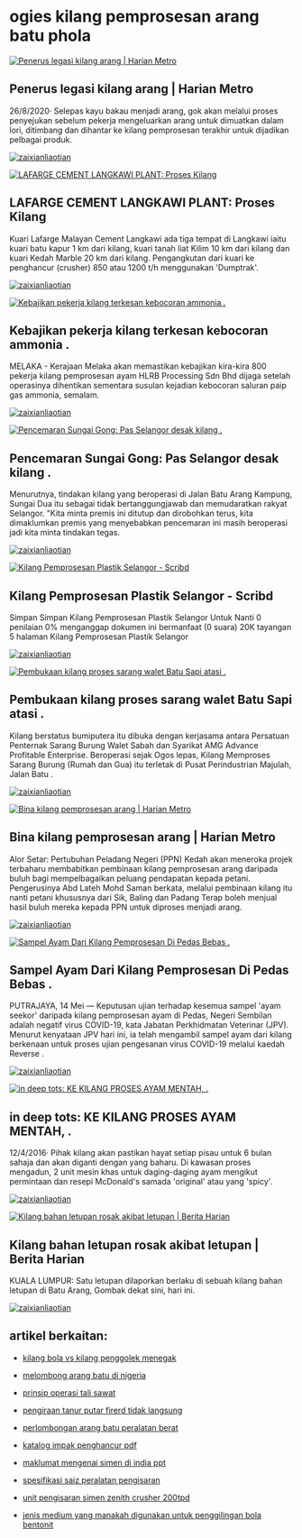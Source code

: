 # ogies kilang pemprosesan arang batu phola
<a href="https://mnn.zoosnet.net/LR/Chatpre.aspx?id=MNN94995150&p=https://topgrinding.com/" target="_blank">![Penerus legasi kilang arang | Harian Metro](https://github.com/technlg/images/blob/main/7.jpg)</a>
## Penerus legasi kilang arang | Harian Metro
26/8/2020· Selepas kayu bakau menjadi arang, gok akan melalui proses penyejukan sebelum pekerja mengeluarkan arang untuk dimuatkan dalam lori, ditimbang dan dihantar ke kilang pemprosesan terakhir untuk dijadikan pelbagai produk.
<a href="https://mnn.zoosnet.net/LR/Chatpre.aspx?id=MNN94995150&p=https://topgrinding.com/" target="_blank"><img src="https://github.com/technlg/images/raw/main/chat11.jpg" alt="zaixianliaotian"/></a><a href="//whatsapp.shibangsoft.com/WhatsApp.php" ><img src="https://github.com/technlg/images/raw/main/chat11.png" alt=""></a>
<a href="https://mnn.zoosnet.net/LR/Chatpre.aspx?id=MNN94995150&p=https://topgrinding.com/" target="_blank">![LAFARGE CEMENT LANGKAWI PLANT: Proses Kilang](https://github.com/technlg/images/blob/main/49.jpg)</a>
## LAFARGE CEMENT LANGKAWI PLANT: Proses Kilang
Kuari Lafarge Malayan Cement Langkawi ada tiga tempat di Langkawi iaitu kuari batu kapur 1 km dari kilang, kuari tanah liat Kilim 10 km dari kilang dan kuari Kedah Marble 20 km dari kilang. Pengangkutan dari kuari ke penghancur (crusher) 850 atau 1200 t/h menggunakan 'Dumptrak'.
<a href="https://mnn.zoosnet.net/LR/Chatpre.aspx?id=MNN94995150&p=https://topgrinding.com/" target="_blank"><img src="https://github.com/technlg/images/raw/main/chat11.jpg" alt="zaixianliaotian"/></a><a href="//whatsapp.shibangsoft.com/WhatsApp.php" ><img src="https://github.com/technlg/images/raw/main/chat11.png" alt=""></a>
<a href="https://mnn.zoosnet.net/LR/Chatpre.aspx?id=MNN94995150&p=https://topgrinding.com/" target="_blank">![Kebajikan pekerja kilang terkesan kebocoran ammonia .](https://github.com/technlg/images/blob/main/32.jpg)</a>
## Kebajikan pekerja kilang terkesan kebocoran ammonia .
MELAKA - Kerajaan Melaka akan memastikan kebajikan kira-kira 800 pekerja kilang pemprosesan ayam HLRB Processing Sdn Bhd dijaga setelah operasinya dihentikan sementara susulan kejadian kebocoran saluran paip gas ammonia, semalam.
<a href="https://mnn.zoosnet.net/LR/Chatpre.aspx?id=MNN94995150&p=https://topgrinding.com/" target="_blank"><img src="https://github.com/technlg/images/raw/main/chat11.jpg" alt="zaixianliaotian"/></a><a href="//whatsapp.shibangsoft.com/WhatsApp.php" ><img src="https://github.com/technlg/images/raw/main/chat11.png" alt=""></a>
<a href="https://mnn.zoosnet.net/LR/Chatpre.aspx?id=MNN94995150&p=https://topgrinding.com/" target="_blank">![Pencemaran Sungai Gong: Pas Selangor desak kilang .](https://github.com/technlg/images/blob/main/55.jpg)</a>
## Pencemaran Sungai Gong: Pas Selangor desak kilang .
Menurutnya, tindakan kilang yang beroperasi di Jalan Batu Arang Kampung, Sungai Dua itu sebagai tidak bertanggungjawab dan memudaratkan rakyat Selangor. "Kita minta premis ini ditutup dan dirobohkan terus, kita dimaklumkan premis yang menyebabkan pencemaran ini masih beroperasi jadi kita minta tindakan tegas.
<a href="https://mnn.zoosnet.net/LR/Chatpre.aspx?id=MNN94995150&p=https://topgrinding.com/" target="_blank"><img src="https://github.com/technlg/images/raw/main/chat11.jpg" alt="zaixianliaotian"/></a><a href="//whatsapp.shibangsoft.com/WhatsApp.php" ><img src="https://github.com/technlg/images/raw/main/chat11.png" alt=""></a>
<a href="https://mnn.zoosnet.net/LR/Chatpre.aspx?id=MNN94995150&p=https://topgrinding.com/" target="_blank">![Kilang Pemprosesan Plastik Selangor - Scribd](https://github.com/technlg/images/blob/main/56.jpg)</a>
## Kilang Pemprosesan Plastik Selangor - Scribd
Simpan Simpan Kilang Pemprosesan Plastik Selangor Untuk Nanti 0 penilaian 0% menganggap dokumen ini bermanfaat (0 suara) 20K tayangan 5 halaman Kilang Pemprosesan Plastik Selangor 
<a href="https://mnn.zoosnet.net/LR/Chatpre.aspx?id=MNN94995150&p=https://topgrinding.com/" target="_blank"><img src="https://github.com/technlg/images/raw/main/chat11.jpg" alt="zaixianliaotian"/></a><a href="//whatsapp.shibangsoft.com/WhatsApp.php" ><img src="https://github.com/technlg/images/raw/main/chat11.png" alt=""></a>
<a href="https://mnn.zoosnet.net/LR/Chatpre.aspx?id=MNN94995150&p=https://topgrinding.com/" target="_blank">![Pembukaan kilang proses sarang walet Batu Sapi atasi .](https://github.com/technlg/images/blob/main/64.jpg)</a>
## Pembukaan kilang proses sarang walet Batu Sapi atasi .
Kilang berstatus bumiputera itu dibuka dengan kerjasama antara Persatuan Penternak Sarang Burung Walet Sabah dan Syarikat AMG Advance Profitable Enterprise. Beroperasi sejak Ogos lepas, Kilang Memproses Sarang Burung (Rumah dan Gua) itu terletak di Pusat Perindustrian Majulah, Jalan Batu .
<a href="https://mnn.zoosnet.net/LR/Chatpre.aspx?id=MNN94995150&p=https://topgrinding.com/" target="_blank"><img src="https://github.com/technlg/images/raw/main/chat11.jpg" alt="zaixianliaotian"/></a><a href="//whatsapp.shibangsoft.com/WhatsApp.php" ><img src="https://github.com/technlg/images/raw/main/chat11.png" alt=""></a>
<a href="https://mnn.zoosnet.net/LR/Chatpre.aspx?id=MNN94995150&p=https://topgrinding.com/" target="_blank">![Bina kilang pemprosesan arang | Harian Metro](https://github.com/technlg/images/blob/main/5.jpg)</a>
## Bina kilang pemprosesan arang | Harian Metro
Alor Setar: Pertubuhan Peladang Negeri (PPN) Kedah akan meneroka projek terbaharu membabitkan pembinaan kilang pemprosesan arang daripada buluh bagi mempelbagaikan peluang pendapatan kepada petani. Pengerusinya Abd Lateh Mohd Saman berkata, melalui pembinaan kilang itu nanti petani khususnya dari Sik, Baling dan Padang Terap boleh menjual hasil buluh mereka kepada PPN untuk diproses menjadi arang.
<a href="https://mnn.zoosnet.net/LR/Chatpre.aspx?id=MNN94995150&p=https://topgrinding.com/" target="_blank"><img src="https://github.com/technlg/images/raw/main/chat11.jpg" alt="zaixianliaotian"/></a><a href="//whatsapp.shibangsoft.com/WhatsApp.php" ><img src="https://github.com/technlg/images/raw/main/chat11.png" alt=""></a>
<a href="https://mnn.zoosnet.net/LR/Chatpre.aspx?id=MNN94995150&p=https://topgrinding.com/" target="_blank">![Sampel Ayam Dari Kilang Pemprosesan Di Pedas Bebas .](https://github.com/technlg/images/blob/main/39.jpg)</a>
## Sampel Ayam Dari Kilang Pemprosesan Di Pedas Bebas .
PUTRAJAYA, 14 Mei — Keputusan ujian terhadap kesemua sampel 'ayam seekor' daripada kilang pemprosesan ayam di Pedas, Negeri Sembilan adalah negatif virus COVID-19, kata Jabatan Perkhidmatan Veterinar (JPV). Menurut kenyataan JPV hari ini, ia telah mengambil sampel ayam dari kilang berkenaan untuk proses ujian pengesanan virus COVID-19 melalui kaedah Reverse .
<a href="https://mnn.zoosnet.net/LR/Chatpre.aspx?id=MNN94995150&p=https://topgrinding.com/" target="_blank"><img src="https://github.com/technlg/images/raw/main/chat11.jpg" alt="zaixianliaotian"/></a><a href="//whatsapp.shibangsoft.com/WhatsApp.php" ><img src="https://github.com/technlg/images/raw/main/chat11.png" alt=""></a>
<a href="https://mnn.zoosnet.net/LR/Chatpre.aspx?id=MNN94995150&p=https://topgrinding.com/" target="_blank">![ in deep tots: KE KILANG PROSES AYAM MENTAH, .](https://github.com/technlg/images/blob/main/25.jpg)</a>
##  in deep tots: KE KILANG PROSES AYAM MENTAH, .
12/4/2016· Pihak kilang akan pastikan hayat setiap pisau untuk 6 bulan sahaja dan akan diganti dengan yang baharu. Di kawasan proses mengadun, 2 unit mesin khas untuk daging-daging ayam mengikut permintaan dan resepi McDonald's samada 'original' atau yang 'spicy'.
<a href="https://mnn.zoosnet.net/LR/Chatpre.aspx?id=MNN94995150&p=https://topgrinding.com/" target="_blank"><img src="https://github.com/technlg/images/raw/main/chat11.jpg" alt="zaixianliaotian"/></a><a href="//whatsapp.shibangsoft.com/WhatsApp.php" ><img src="https://github.com/technlg/images/raw/main/chat11.png" alt=""></a>
<a href="https://mnn.zoosnet.net/LR/Chatpre.aspx?id=MNN94995150&p=https://topgrinding.com/" target="_blank">![Kilang bahan letupan rosak akibat letupan | Berita Harian](https://github.com/technlg/images/blob/main/3.jpg)</a>
## Kilang bahan letupan rosak akibat letupan | Berita Harian
KUALA LUMPUR: Satu letupan dilaporkan berlaku di sebuah kilang bahan letupan di Batu Arang, Gombak dekat sini, hari ini.
<a href="https://mnn.zoosnet.net/LR/Chatpre.aspx?id=MNN94995150&p=https://topgrinding.com/" target="_blank"><img src="https://github.com/technlg/images/raw/main/chat11.jpg" alt="zaixianliaotian"/></a><a href="//whatsapp.shibangsoft.com/WhatsApp.php" ><img src="https://github.com/technlg/images/raw/main/chat11.png" alt=""></a>
## artikel berkaitan:
* [kilang bola vs kilang penggolek menegak](kilang%20bola%20vs%20kilang%20penggolek%20menegak.md)
* [melombong arang batu di nigeria](melombong%20arang%20batu%20di%20nigeria.md)
* [prinsip operasi tali sawat](prinsip%20operasi%20tali%20sawat.md)
* [pengiraan tanur putar firerd tidak langsung](pengiraan%20tanur%20putar%20firerd%20tidak%20langsung.md)
* [perlombongan arang batu peralatan berat](perlombongan%20arang%20batu%20peralatan%20berat.md)
* [katalog impak penghancur pdf](katalog%20impak%20penghancur%20pdf.md)
* [maklumat mengenai simen di india ppt](maklumat%20mengenai%20simen%20di%20india%20ppt.md)
* [spesifikasi saiz peralatan pengisaran](spesifikasi%20saiz%20peralatan%20pengisaran.md)
* [unit pengisaran simen zenith crusher 200tpd](unit%20pengisaran%20simen%20zenith%20crusher%20200tpd.md)
* [jenis medium yang manakah digunakan untuk penggilingan bola bentonit](jenis%20medium%20yang%20manakah%20digunakan%20untuk%20penggilingan%20bola%20bentonit.md)
